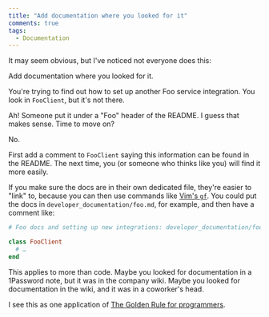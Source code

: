 ```yaml
---
title: "Add documentation where you looked for it"
comments: true
tags:
  - Documentation
---
```


It may seem obvious, but I've noticed not everyone does this:

Add documentation where you looked for it.

You're trying to find out how to set up another Foo service integration. You look in `FooClient`, but it's not there.

Ah! Someone put it under a "Foo" header of the README. I guess that makes sense. Time to move on?

No.

First add a comment to `FooClient` saying this information can be found in the README. The next time, you (or someone who thinks like you) will find it more easily.

If you make sure the docs are in their own dedicated file, they're easier to "link" to, because you can then use commands like [Vim's `gf`](http://vim.wikia.com/wiki/Open_file_under_cursor). You could put the docs in `developer_documentation/foo.md`, for example, and then have a comment like:

``` ruby foo_client.rb
# Foo docs and setting up new integrations: developer_documentation/foo.md

class FooClient
  # …
end
```

This applies to more than code. Maybe you looked for documentation in a 1Password note, but it was in the company wiki. Maybe you looked for documentation in the wiki, and it was in a coworker's head.

I see this as one application of [The Golden Rule for programmers](/2014/07/golden-rule/).
